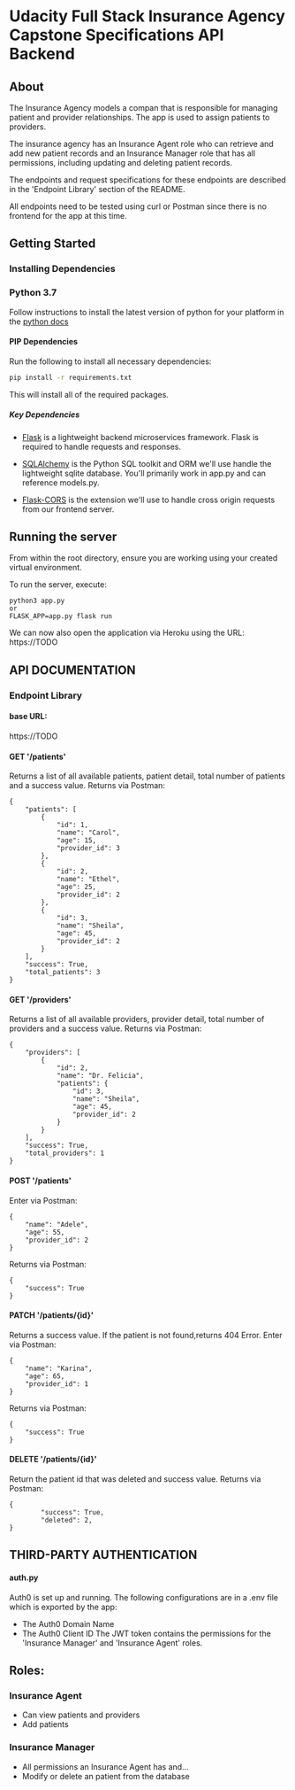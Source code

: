# Udacity Full Stack Insurance Agency Capstone Specifications API Backend

## About
The Insurance Agency models a compan that is responsible for managing patient and provider relationships. The app is used to assign patients to providers.

The insurance agency has an Insurance Agent role who can retrieve and add new patient records and an Insurance Manager role that has all permissions, including updating and deleting patient records.


The endpoints and request specifications for these endpoints are described in the 'Endpoint Library' section of the README.

All endpoints need to be tested using curl or Postman since there is no frontend for the app at this time.

## Getting Started

### Installing Dependencies

### Python 3.7
Follow instructions to install the latest version of python for your platform in the [python docs](https://docs.python.org/3/using/unix.html#getting-and-installing-the-latest-version-of-python)

#### PIP Dependencies
Run the following to install all necessary dependencies:

```bash
pip install -r requirements.txt
```

This will install all of the required packages.

##### Key Dependencies
- [Flask](http://flask.pocoo.org/)  is a lightweight backend microservices framework. Flask is required to handle requests and responses.

- [SQLAlchemy](https://www.sqlalchemy.org/) is the Python SQL toolkit and ORM we'll use handle the lightweight sqlite database. You'll primarily work in app.py and can reference models.py. 

- [Flask-CORS](https://flask-cors.readthedocs.io/en/latest/#) is the extension we'll use to handle cross origin requests from our frontend server. 

## Running the server
From within the root directory, ensure you are working using your created virtual environment.

To run the server, execute:
```
python3 app.py
or 
FLASK_APP=app.py flask run
```
We can now also open the application via Heroku using the URL:
https://TODO


## API DOCUMENTATION
### Endpoint Library

#### base URL:
https://TODO


#### GET '/patients'
Returns a list of all available patients, patient detail, total number of patients and a success value.
Returns via Postman:
```
{
    "patients": [
        {
            "id": 1,
            "name": "Carol",
            "age": 15,
            "provider_id": 3
        },
        {
            "id": 2,
            "name": "Ethel",
            "age": 25,
            "provider_id": 2
        },
        {
            "id": 3,
            "name": "Sheila",
            "age": 45,
            "provider_id": 2
        }
    ],
    "success": True,
    "total_patients": 3
}
```

#### GET '/providers'
Returns a list of all available providers, provider detail, total number of providers and a success value.
Returns via Postman:
```
{
    "providers": [
        {
            "id": 2,
            "name": "Dr. Felicia",
            "patients": {
                "id": 3,
                "name": "Sheila",
                "age": 45,
                "provider_id": 2
            }
        }
    ],
    "success": True,
    "total_providers": 1
}
```

#### POST '/patients'
Enter via Postman:
```
{
	"name": "Adele",
	"age": 55,
    "provider_id": 2
}
```
Returns via Postman:
```
{
    "success": True
}
```

#### PATCH '/patients/{id}'
Returns a success value. If the patient is not found,returns 404 Error.
Enter via Postman:
```
{
	"name": "Karina",
	"age": 65, 
    "provider_id": 1
}
```
Returns via Postman:
```
{
    "success": True
}
```

#### DELETE '/patients/{id}'
Return the patient id that was deleted and success value.
Returns via Postman:
```
{
        "success": True,
        "deleted": 2,
}
```

## THIRD-PARTY AUTHENTICATION
#### auth.py
Auth0 is set up and running. The following configurations are in a .env file which is exported by the app:
- The Auth0 Domain Name
- The Auth0 Client ID
The JWT token contains the permissions for the 'Insurance Manager' and 'Insurance Agent' roles.

## Roles:

### Insurance Agent

- Can view patients and providers
- Add patients

### Insurance Manager

- All permissions an Insurance Agent has and…
- Modify or delete an patient from the database